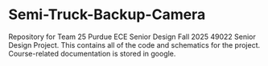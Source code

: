 # Semi-Truck-Backup-Camera
Repository for Team 25 Purdue ECE Senior Design Fall 2025 49022 Senior Design Project. This contains all of the code and schematics for the project. Course-related documentation is stored in google.
